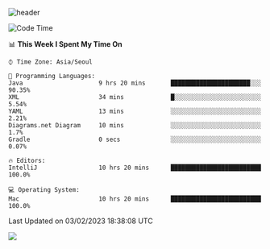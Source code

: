 ![header](https://capsule-render.vercel.app/api?type=Egg&color=timeAuto&height=300&section=header&text=PoPo&fontSize=90&animation=fadeIn)

  <!--START_SECTION:waka-->
![Code Time](http://img.shields.io/badge/Code%20Time-466%20hrs%2055%20mins-blue)

📊 **This Week I Spent My Time On** 

```text
⌚︎ Time Zone: Asia/Seoul

💬 Programming Languages: 
Java                     9 hrs 20 mins       ██████████████████████░░░   90.35% 
XML                      34 mins             █░░░░░░░░░░░░░░░░░░░░░░░░   5.54% 
YAML                     13 mins             ░░░░░░░░░░░░░░░░░░░░░░░░░   2.21% 
Diagrams.net Diagram     10 mins             ░░░░░░░░░░░░░░░░░░░░░░░░░   1.7% 
Gradle                   0 secs              ░░░░░░░░░░░░░░░░░░░░░░░░░   0.07%

🔥 Editors: 
IntelliJ                 10 hrs 20 mins      █████████████████████████   100.0%

💻 Operating System: 
Mac                      10 hrs 20 mins      █████████████████████████   100.0%

```


 Last Updated on 03/02/2023 18:38:08 UTC
<!--END_SECTION:waka-->



<img src="https://capsule-render.vercel.app/api?type=Egg&color=timeAuto&height=300&section=footer&text=PoPo&fontSize=90&animation=fadeIn&reversal=true" />
